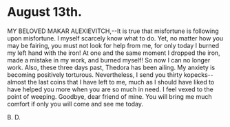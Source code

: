 # August 13th.

MY BELOVED MAKAR ALEXIEVITCH,--It is true that misfortune is following
upon misfortune. I myself scarcely know what to do. Yet, no matter how
you may be fairing, you must not look for help from me, for only today I
burned my left hand with the iron! At one and the same moment I dropped
the iron, made a mistake in my work, and burned myself! So now I can no
longer work. Also, these three days past, Thedora has been ailing.
My anxiety is becoming positively torturous. Nevertheless, I send you
thirty kopecks--almost the last coins that I have left to me, much as I
should have liked to have helped you more when you are so much in need.
I feel vexed to the point of weeping. Goodbye, dear friend of mine. You
will bring me much comfort if only you will come and see me today.

B. D.




